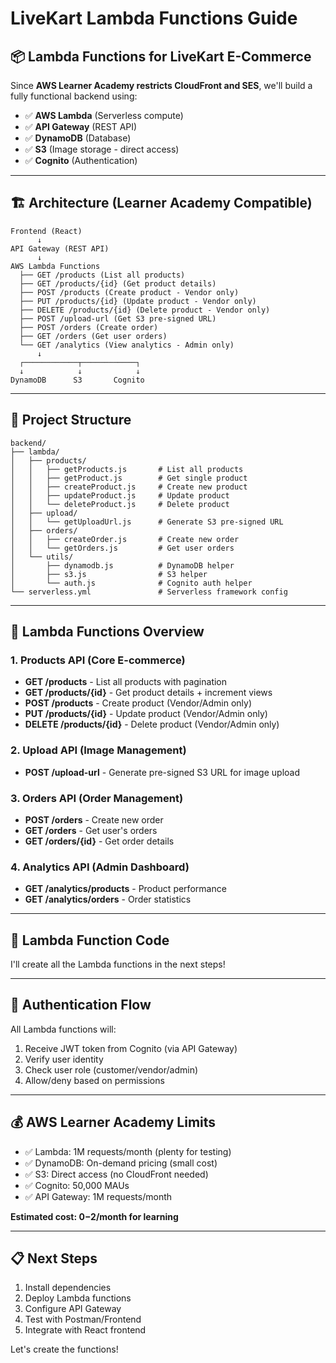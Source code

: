 # LiveKart Lambda Functions Guide

## 📦 Lambda Functions for LiveKart E-Commerce

Since **AWS Learner Academy restricts CloudFront and SES**, we'll build a fully functional backend using:

- ✅ **AWS Lambda** (Serverless compute)
- ✅ **API Gateway** (REST API)
- ✅ **DynamoDB** (Database)
- ✅ **S3** (Image storage - direct access)
- ✅ **Cognito** (Authentication)

---

## 🏗️ Architecture (Learner Academy Compatible)

```
Frontend (React)
      ↓
API Gateway (REST API)
      ↓
AWS Lambda Functions
  ├── GET /products (List all products)
  ├── GET /products/{id} (Get product details)
  ├── POST /products (Create product - Vendor only)
  ├── PUT /products/{id} (Update product - Vendor only)
  ├── DELETE /products/{id} (Delete product - Vendor only)
  ├── POST /upload-url (Get S3 pre-signed URL)
  ├── POST /orders (Create order)
  ├── GET /orders (Get user orders)
  └── GET /analytics (View analytics - Admin only)
      ↓
  ┌────────────┬────────────┐
  ↓            ↓            ↓
DynamoDB      S3       Cognito
```

---

## 📁 Project Structure

```
backend/
├── lambda/
│   ├── products/
│   │   ├── getProducts.js       # List all products
│   │   ├── getProduct.js        # Get single product
│   │   ├── createProduct.js     # Create new product
│   │   ├── updateProduct.js     # Update product
│   │   └── deleteProduct.js     # Delete product
│   ├── upload/
│   │   └── getUploadUrl.js      # Generate S3 pre-signed URL
│   ├── orders/
│   │   ├── createOrder.js       # Create new order
│   │   └── getOrders.js         # Get user orders
│   └── utils/
│       ├── dynamodb.js          # DynamoDB helper
│       ├── s3.js                # S3 helper
│       └── auth.js              # Cognito auth helper
└── serverless.yml               # Serverless framework config
```

---

## 🚀 Lambda Functions Overview

### 1. **Products API** (Core E-commerce)

- **GET /products** - List all products with pagination
- **GET /products/{id}** - Get product details + increment views
- **POST /products** - Create product (Vendor/Admin only)
- **PUT /products/{id}** - Update product (Vendor/Admin only)
- **DELETE /products/{id}** - Delete product (Vendor/Admin only)

### 2. **Upload API** (Image Management)

- **POST /upload-url** - Generate pre-signed S3 URL for image upload

### 3. **Orders API** (Order Management)

- **POST /orders** - Create new order
- **GET /orders** - Get user's orders
- **GET /orders/{id}** - Get order details

### 4. **Analytics API** (Admin Dashboard)

- **GET /analytics/products** - Product performance
- **GET /analytics/orders** - Order statistics

---

## 📝 Lambda Function Code

I'll create all the Lambda functions in the next steps!

---

## 🔐 Authentication Flow

All Lambda functions will:

1. Receive JWT token from Cognito (via API Gateway)
2. Verify user identity
3. Check user role (customer/vendor/admin)
4. Allow/deny based on permissions

---

## 💰 AWS Learner Academy Limits

- ✅ Lambda: 1M requests/month (plenty for testing)
- ✅ DynamoDB: On-demand pricing (small cost)
- ✅ S3: Direct access (no CloudFront needed)
- ✅ Cognito: 50,000 MAUs
- ✅ API Gateway: 1M requests/month

**Estimated cost: $0-$2/month for learning**

---

## 📋 Next Steps

1. Install dependencies
2. Deploy Lambda functions
3. Configure API Gateway
4. Test with Postman/Frontend
5. Integrate with React frontend

Let's create the functions!
